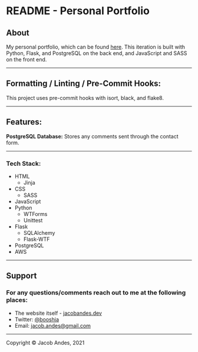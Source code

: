 # README - Personal Portfolio

## About

My personal portfolio, which can be found [here](https://jacobandes.dev). This iteration is built with Python, Flask, and PostgreSQL on the back end, and JavaScript and SASS on the front end.

---

## Formatting / Linting / Pre-Commit Hooks:

This project uses pre-commit hooks with isort, black, and flake8.

---

## Features:

**PostgreSQL Database:** Stores any comments sent through the contact form.

---

### Tech Stack:

-   HTML
    -   Jinja
-   CSS
    -   SASS
-   JavaScript
-   Python
    -   WTForms
    -   Unittest
-   Flask
    -   SQLAlchemy
    -   Flask-WTF
-   PostgreSQL
-   AWS

---

## Support

### For any questions/comments reach out to me at the following places:

-   The website itself - [jacobandes.dev](https://jacobandes.dev)
-   Twitter: [@booshja](https://twitter.com/booshja)
-   Email: [jacob.andes@gmail.com](mailto:jacob.andes@gmail.com)
<hr>
Copyright &#169; Jacob Andes, 2021
